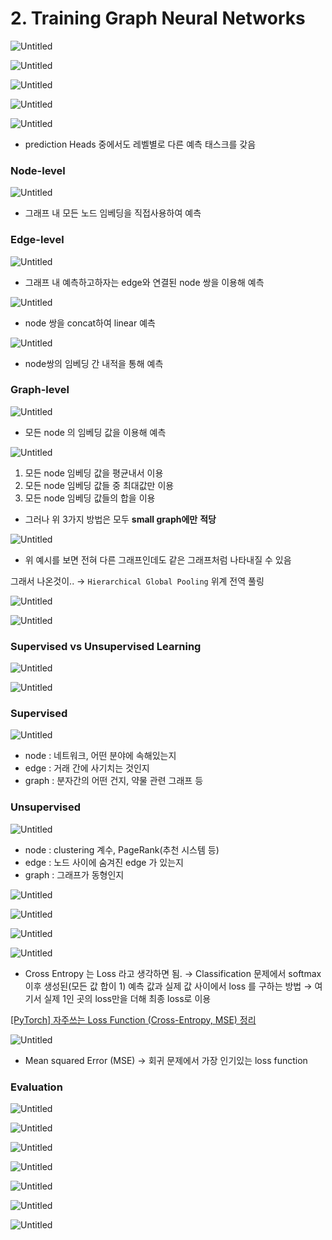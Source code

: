 # 2.  Training Graph Neural Networks

![Untitled](2%20Training%20Graph%20Neural%20Networks%20d540a0a3edbf495c8fd4ce1425a875ea/Untitled.png)

![Untitled](2%20Training%20Graph%20Neural%20Networks%20d540a0a3edbf495c8fd4ce1425a875ea/Untitled%201.png)

![Untitled](2%20Training%20Graph%20Neural%20Networks%20d540a0a3edbf495c8fd4ce1425a875ea/Untitled%202.png)

![Untitled](2%20Training%20Graph%20Neural%20Networks%20d540a0a3edbf495c8fd4ce1425a875ea/Untitled%203.png)

![Untitled](2%20Training%20Graph%20Neural%20Networks%20d540a0a3edbf495c8fd4ce1425a875ea/Untitled%204.png)

- prediction Heads 중에서도 레벨별로 다른 예측 태스크를 갖음

### Node-level

![Untitled](2%20Training%20Graph%20Neural%20Networks%20d540a0a3edbf495c8fd4ce1425a875ea/Untitled%205.png)

- 그래프 내 모든 노드 임베딩을 직접사용하여 예측

### Edge-level

![Untitled](2%20Training%20Graph%20Neural%20Networks%20d540a0a3edbf495c8fd4ce1425a875ea/Untitled%206.png)

- 그래프 내 예측하고하자는 edge와 연결된 node 쌍을 이용해 예측

![Untitled](2%20Training%20Graph%20Neural%20Networks%20d540a0a3edbf495c8fd4ce1425a875ea/Untitled%207.png)

- node 쌍을 concat하여 linear 예측

![Untitled](2%20Training%20Graph%20Neural%20Networks%20d540a0a3edbf495c8fd4ce1425a875ea/Untitled%208.png)

- node쌍의 임베딩 간 내적을 통해 예측

### Graph-level

![Untitled](2%20Training%20Graph%20Neural%20Networks%20d540a0a3edbf495c8fd4ce1425a875ea/Untitled%209.png)

- 모든 node 의 임베딩 값을 이용해 예측

![Untitled](2%20Training%20Graph%20Neural%20Networks%20d540a0a3edbf495c8fd4ce1425a875ea/Untitled%2010.png)

1. 모든 node 임베딩 값을 평균내서 이용
2. 모든 node 임베딩 값들 중 최대값만 이용
3. 모든 node 임베딩 값들의 합을 이용
- 그러나 위 3가지 방법은 모두 **small graph에만** **적당**

![Untitled](2%20Training%20Graph%20Neural%20Networks%20d540a0a3edbf495c8fd4ce1425a875ea/Untitled%2011.png)

- 위 예시를 보면 전혀 다른 그래프인데도 같은 그래프처럼 나타내질 수 있음

그래서 나온것이.. → `Hierarchical Global Pooling` 위계 전역 풀링

![Untitled](2%20Training%20Graph%20Neural%20Networks%20d540a0a3edbf495c8fd4ce1425a875ea/Untitled%2012.png)

![Untitled](2%20Training%20Graph%20Neural%20Networks%20d540a0a3edbf495c8fd4ce1425a875ea/Untitled%2013.png)

### Supervised vs Unsupervised Learning

![Untitled](2%20Training%20Graph%20Neural%20Networks%20d540a0a3edbf495c8fd4ce1425a875ea/Untitled%2014.png)

![Untitled](2%20Training%20Graph%20Neural%20Networks%20d540a0a3edbf495c8fd4ce1425a875ea/Untitled%2015.png)

### Supervised

![Untitled](2%20Training%20Graph%20Neural%20Networks%20d540a0a3edbf495c8fd4ce1425a875ea/Untitled%2016.png)

- node : 네트워크, 어떤 분야에 속해있는지
- edge : 거래 간에 사기치는 것인지
- graph : 분자간의 어떤 건지, 약물 관련 그래프 등

### Unsupervised

![Untitled](2%20Training%20Graph%20Neural%20Networks%20d540a0a3edbf495c8fd4ce1425a875ea/Untitled%2017.png)

- node : clustering 계수, PageRank(추천 시스템 등)
- edge : 노드 사이에 숨겨진 edge 가 있는지
- graph : 그래프가 동형인지

![Untitled](2%20Training%20Graph%20Neural%20Networks%20d540a0a3edbf495c8fd4ce1425a875ea/Untitled%2018.png)

![Untitled](2%20Training%20Graph%20Neural%20Networks%20d540a0a3edbf495c8fd4ce1425a875ea/Untitled%2019.png)

![Untitled](2%20Training%20Graph%20Neural%20Networks%20d540a0a3edbf495c8fd4ce1425a875ea/Untitled%2020.png)

![Untitled](2%20Training%20Graph%20Neural%20Networks%20d540a0a3edbf495c8fd4ce1425a875ea/Untitled%2021.png)

- Cross Entropy 는 Loss 라고 생각하면 됨.
→ Classification 문제에서 softmax 이후 생성된(모든 값 합이 1) 예측 값과 실제 값 사이에서 loss 를 구하는 방법
→ 여기서 실제 1인 곳의 loss만을 더해 최종 loss로 이용

[[PyTorch] 자주쓰는 Loss Function (Cross-Entropy, MSE) 정리](https://nuguziii.github.io/dev/dev-002/)

![Untitled](2%20Training%20Graph%20Neural%20Networks%20d540a0a3edbf495c8fd4ce1425a875ea/Untitled%2022.png)

- Mean squared Error (MSE)
→ 회귀 문제에서 가장 인기있는 loss function

### Evaluation

![Untitled](2%20Training%20Graph%20Neural%20Networks%20d540a0a3edbf495c8fd4ce1425a875ea/Untitled%2023.png)

![Untitled](2%20Training%20Graph%20Neural%20Networks%20d540a0a3edbf495c8fd4ce1425a875ea/Untitled%2024.png)

![Untitled](2%20Training%20Graph%20Neural%20Networks%20d540a0a3edbf495c8fd4ce1425a875ea/Untitled%2025.png)

![Untitled](2%20Training%20Graph%20Neural%20Networks%20d540a0a3edbf495c8fd4ce1425a875ea/Untitled%2026.png)

![Untitled](2%20Training%20Graph%20Neural%20Networks%20d540a0a3edbf495c8fd4ce1425a875ea/Untitled%2027.png)

![Untitled](2%20Training%20Graph%20Neural%20Networks%20d540a0a3edbf495c8fd4ce1425a875ea/Untitled%2028.png)

![Untitled](2%20Training%20Graph%20Neural%20Networks%20d540a0a3edbf495c8fd4ce1425a875ea/Untitled%2029.png)